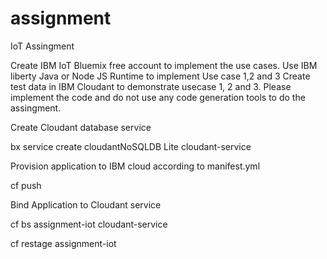 # assignment
IoT Assingment

Create IBM IoT Bluemix free account to implement the use cases. Use IBM liberty Java or Node JS Runtime to implement Use case 1,2 and 3 Create test data in IBM Cloudant to demonstrate usecase 1, 2 and 3. Please implement the code and do not use any code generation tools to do the assingment.

Create Cloudant database service

bx service create cloudantNoSQLDB Lite cloudant-service

Provision application to IBM cloud according to manifest.yml

cf push

Bind Application to Cloudant service

cf bs assignment-iot cloudant-service

cf restage assignment-iot
